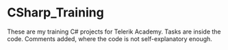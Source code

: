 CSharp_Training
===============
These are my training C# projects for Telerik Academy.
Tasks are inside the code.
Comments added, where the code is not self-explanatory enough.